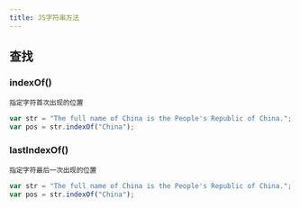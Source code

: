 ```yaml
---
title: JS字符串方法
---
```


## 查找
### indexOf()
```指定字符首次出现的位置 ```
```js
var str = "The full name of China is the People's Republic of China.";
var pos = str.indexOf("China");
```
### lastIndexOf()
```指定字符最后一次出现的位置 ```
```js
var str = "The full name of China is the People's Republic of China.";
var pos = str.indexOf("China");
```